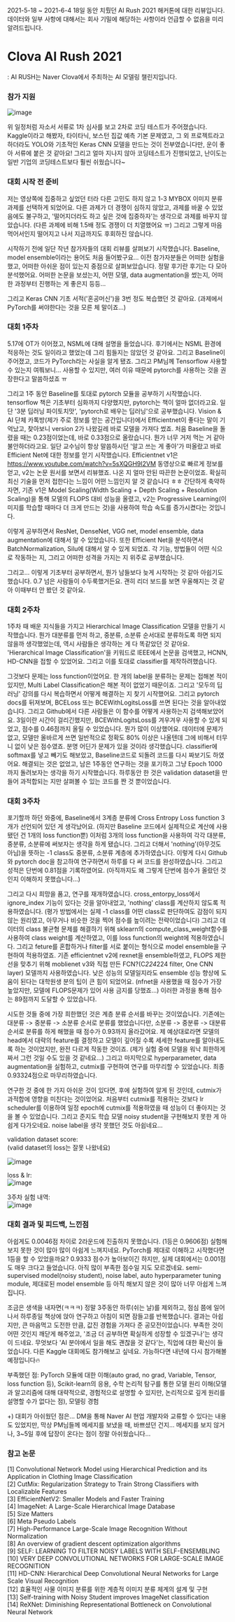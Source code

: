 2021-5-18 ~ 2021-6-4 18일 동안 치뤘던 AI Rush 2021 해커톤에 대한 리뷰입니다. 데이터와 일부 사항에 대해서는 회사 기밀에 해당하는 사항이라 언급할 수 없음을 미리 알려드립니다.

# Clova AI Rush 2021
: AI RUSH는 Naver Clova에서 주최하는 AI 모델링 챌린지입니다.

### 참가 지원
![image](https://user-images.githubusercontent.com/59414764/122434428-0e9a3100-cfd2-11eb-8624-6413e4f85a72.png)  

위 일정처럼 자소서 서류로 1차 심사를 보고 2차로 코딩 테스트가 주어졌습니다. Kaggle이라고 해봤자, 타이타닉, 보스턴 집값 예측 기본 문제였고, 그 외 프로젝트라고 하더라도 YOLO와 기초적인 Keras CNN 모델을 
만드는 것이 전부였습니다만, 운이 좋아 서류에 붙은 것 같아요! 그리고 얼마 지나지 않아 코딩테스트가 진행되었고, 난이도는 일반 기업의 코딩테스트보다 훨씬 쉬웠습니다~


### 대회 시작 전 준비
저는 영상쪽에 집중하고 싶었던 터라 다른 고민도 하지 않고 1-3 MYBOX 이미지 분류 과제를 선택하게 되었어요. 다른 과제가 더 경쟁이 심하지 않았고, 과제를 바꿀 수 있었음에도 불구하고, 
'떨어지더라도 하고 싶은 것에 집중하자'는 생각으로 과제를 바꾸지 않았습니다. (다른 과제에 비해 1.5배 정도 경쟁이 더 치열했어요 ㅠ) 그리고 그렇게 마음 먹어서인지 떨어지고 나서 지금까지도 후회하진 않습니다.

시작하기 전에 일단 작년 참가자들의 대회 리뷰를 살펴보기 시작했습니다. Baseline, model ensemble이라는 용어도 처음 들어봤구요... 이전 참가자분들은 어떠한 실험을 했고, 어떠한 아쉬운 점이 있는지 중점으로 살펴보았습니다.
정말 후기란 후기는 다 모아 분석했어요. 어떠한 논문을 보셨는지, 어떤 모델, data augmentation을 썼는지, 어떠한 과정부터 진행하는 게 좋은지 등등...

그리고 Keras CNN 기초 서적('혼공머신')을 3번 정도 복습했던 것 같아요. (과제에서 PyTorch를 써야한다는 것을 모른 체 말이죠...)


### 대회 1주차
5.17에 OT가 이어졌고, NSML에 대해 설명을 들었습니다. 후기에서는 NSML 환경에 적응하는 것도 일이라고 했었는데 그리 힘들지는 않았던 것 같아요. 그리고 Baseline이 주어졌고, 코드가 PyTorch라는 사실을
알게 됐죠. 그리고 PM님께 Tensorflow 사용할 수 있는지 여쭤보니... 사용할 수 있지만, 여러 이유 때문에 pytorch를 사용하는 것을 권장한다고 말씀하셨죠 ㅠ

그리고 1주 동안 Baseline를 토대로 pytorch 모듈을 공부하기 시작했습니다. tensorflow 책은 기초부터 심화까지 다양했지만, pytorch는 책이 얼마 없더라고요.
일단 '3분 딥러닝 파이토치맛', 'pytorch로 배우는 딥러닝'으로 공부했습니다. Vision & AI 단체 카톡방(제가 주로 정보를 얻는 공간입니다)에서 Efficientnet이 좋다는 말이 기억났고, 찾아보니 version 2가 나왔길레
바로 모델을 가져다 썼죠. 처음 Baseline을 돌렸을 때는 0.23점이었는데, 바로 0.33점으로 올랐습니다. 뭔가 너무 거저 먹는 거 같아 불안하더라고요. 일단 교수님이 항상 말씀하시던 '알고 쓰는 게 좋아'가 떠올랐고
바로 Efficient Net에 대한 정보를 얻기 시작했습니다. Efficientnet v1은 https://www.youtube.com/watch?v=5sXQGH9I2VM 동영상으로 빠르게 정보를 얻고, v2는 논문 원서를 보면서 리뷰했죠. 나온 지 얼마 안된
따끈한 논문이었죠. 확실히 최신 기술을 먼저 접한다는 느낌이 어떤 느낌인지 알 것 같습니다 ㅎㅎ 간단하게 축약하자면, 기존 v1은 Model Scaling(Width Scaling + Depth Scaling + Resolution Scaling)을 통해
모델의 FLOPS 대비 성능을 올렸고, v2는 Progressive Learning(이미지를 학습할 때마다 더 크게 만드는 것)을 사용하여 학습 속도를 증가시켰다는 것입니다.

이렇게 공부하면서 ResNet, DenseNet, VGG net, model ensemble, data augmentation에 대해서 알 수 있었습니다. 또한 Efficient Net을 분석하면서 BatchNormalization, Silu에 대해서 알 수 있게 되었죠.
각 기능, 방법들이 어떤 식으로 작동하는 지, 그리고 어떠한 성격을 가지는 지 위주로 공부했습니다. 

그리고... 이렇게 기초부터 공부하면서, 뭔가 남들보다 늦게 시작하는 것 같아 아쉽기도 했습니다. 0.7 넘은 사람들이 수두룩했거든요.
괜히 리더 보드를 보면 우울해지는 것 같아 이때부터 안 봤던 것 같아요.


### 대회 2주차
1주차 때 배운 지식들을 가지고 Hierarchical Image Classification 모델을 만들기 시작했습니다. 뭔가 대분류를 먼저 하고, 중분류, 소분류 순서대로 분류하도록 하면 되지 않을까 생각했었는데, 역시 사람들은 생각하는 게 다 똑같았던 것 같아요. 'Hierarchical Image Classification'을 키워드로 IEEE에서 논문을 검색했고, HCNN, HD-CNN을 접할 수 있었어요. 그리고 이를 토대로 classifier를 제작하려했습니다.   

 그것보다 문제는 loss function이었어요. 한 개의 label을 분류하는 문제는 접해본 적이 있지만, Multi Label Classification은 해본 적이 없었기 때문이죠. 그리고 '모두의 딥러닝' 강의를 다시 복습하면서 어떻게 해결하는 지 찾기 시작했어요. 그리고 pytorch docs를 뒤져보며, BCELoss 또는 BCEWithLogitsLoss를 쓰면 된다는 것을 알아내었습니다. 그리고 Github에서 다른 사람들은 이 함수를 어떻게 사용하는지 검색해보았어요. 3일이란 시간이 걸리긴했지만, BCEWithLogitsLoss를 겨우겨우 사용할 수 있게 되었고, 점수를 0.46점까지 올릴 수 있었습니다. 
 뭔가 많이 이상했어요. 데이터에 문제가 없고, 모델만 올바르게 쓰면 일반적으로 정확도 80% 이상은 나올텐데 그에 비해서 터무니 없이 낮은 점수였죠. 분명 어딘가 문제가 있을 것이라 생각했습니다. classifier에 softmax를 넣고 빼기도 해보았고, Baseline코드로 되돌려 코드를 다시 짜보기도 하였어요. 해결되는 것은 없었고, 남은 1주동안 연구하는 것을 포기하고 그냥 Epoch 1000까지 돌려보자는 생각을 하기 시작했습니다. 하루동안 한 것은 validation dataset을 만들어 과적합되는 지만 살펴볼 수 있는 코드를 짠 것 뿐이었습니다. 


### 대회 3주차
포기할까 하던 와중에, Baseline에서 3계층 분류에 Cross Entropy Loss function 3개가 선언되어 있던 게 생각났어요. (하지만 Baseline 코드에서 실제적으로 계산에 사용됐던 건 1개의 loss function뿐) 이처럼 3개의 loss function을 사용하여 각각 대분류, 중분류, 소분류에 써보자는 생각을 하게 됐습니다. 그리고 더해서 'nothing'(아무것도 아님)을 뜻하는 -1 class도 중분류, 소분류 계층에 추가하였습니다. 이렇게 다시 Github와 pytorch doc을 참고하여 연구하면서 하루를 다 써 코드를 완성하였습니다. 그리고 성적은 단번에 0.81점을 기록하였어요. (아직까지도 왜 그렇게 단번에 점수가 올랐던 것인지 이해하지 못했습니다...)  

 그리고 다시 희망을 품고, 연구를 재개하였습니다. cross_entorpy_loss에서 ignore_index 기능이 있다는 것을 알아내었고, 'nothing' class를 계산하지 않도록 적용하였습니다. (평가 방법에서는 실제 -1 class를 어떤 class로 판단하여도 감점이 되지 않는 원리였고, 아무거나 비슷한 것을 찍어 점수를 높이려는 전략이었습니다) 그리고 데이터의 class 불균형 문제를 해결하기 위해 sklearn의 compute_class_weight함수를 사용하여 class weight를 계산하였고, 이를 loss function의 weight에 적용하였습니다. 그리고 feture를 혼합하거나 filter를 서로 붙이는 형식으로 model ensemble을 구현하여 적용하였죠. 기존 efficientnet v2에 rexnet을 ensemble하였고, FLOPS 제한선을 맞추기 위해 moblienet v3와 직접 만든 FCN?(C*224*224 filter, One CNN layer) 모델까지 사용하였습니다. 낮은 성능의 모델일지라도 ensemble 성능 향상에 도움이 된다는 대학원생 분의 팁이 큰 힘이 되었어요. (nfnet을 사용했을 때 점수가 가장 높았지만, 모델에 FLOPS문제가 있어 사용 금지를 당했죠...) 이러한 과정을 통해 점수는 89점까지 도달할 수 있었습니다.
 
 시도한 것들 중에 가장 희한했던 것은 계층 분류 순서를 바꾸는 것이었습니다. 기존에는 대분류 -> 중분류 -> 소분류 순서로 분류를 했었습니다만, 소분류 -> 중분류 -> 대분류 순서로 분류를 하게 해했을 때 점수가 0.93까지 올라갔어요. 제 예상대로라면 모델의 head에서 대략의 feature를 결정하고 모델이 깊어질 수록 세세한 feature를 알아내도록 하는 것이었지만, 완전 다르게 작동한 것이죠. (제가 실험 중에 모델을 워낙 희한하게 짜서 그런 것일 수도 있을 것 같네요...) 그리고 마지막으로 hyperparameter, data augmentation을 실험하고, cutmix를 구현하여 연구를 마무리할 수 있었습니다. 최종 0.93324점으로 마무리하였습니다.
 
 연구한 것 중에 한 가지 아쉬운 것이 있다면, 후에 실험하여 알게 된 것인데, cutmix가 과적합에 영향을 미친다는 것이었어요. 처음부터 cutmix를 적용하는 것보다 lr scheduler를 이용하여 일정 epoch에 cutmix를 적용하였을 때 성능이 더 좋아지는 것을 볼 수 있었습니다. 그리고 준지도 학습 모델 noisy student을 구현해보지 못한 게 아쉽게 다가오네요. noise label을 생각 못했던 것도 아쉽네요...

 
validation dataset score:  
(valid dataset의 loss는 잘못 나왔네요)     
 
 ![image](https://user-images.githubusercontent.com/59414764/122453145-fd0e5480-cfe4-11eb-8890-1be920924aee.png)


 
loss & lr:  
 ![image](https://user-images.githubusercontent.com/59414764/122453054-e405a380-cfe4-11eb-82ae-8ec168d8f693.png)



3주차 실험 내역:  
![image](https://user-images.githubusercontent.com/59414764/122453889-ad7c5880-cfe5-11eb-9330-8c8a53118b8c.png)


### 대회 결과 및 피드백, 느낀점
아쉽게도 0.0046점 차이로 2라운드에 진출하지 못했습니다. (1등은 0.9606점) 실험해보지 못한 것이 많아 많이 아쉽게 느껴지네요. PyTorch를 제대로 이해하고 시작했다면 1등을 할 수 있었을까요?
0.9333 점수가 높아보이긴 하지만, 실제 대회에서는 0.001점도 매우 크다고 들었습니다. 아직 많이 부족한 점수일 지도 모르겠네요.
semi-supervised model(noisy student), noise label, auto hyperparameter tuning module, 제대로된 model ensemble 등 아직 해보지 않은 것이 많아 너무 아쉽게 느껴집니다.

조금은 생색을 내자면(ㅋㅋㅋ) 정말 3주동안 하루(쉬는 날)를 제외하고, 점심 쯤에 일어나서 하루종일 책상에 앉아 연구하고 아침이 되면 잠들고를 반복했습니다. 결과는 아쉽지만, 큰 마음먹고 도전한 만큼, 값진 경험을 가져다 준 공모전이었습니다. 부족한 것이 어떤 것인지 깨닫게 해주었고, '조금 더 공부하면 확실하게 성장할 수 있겠구나'는 생각이 드네요. 무엇보다 'AI 분야에서 일을 해도 괜찮을 것 같다'는, 직업에 대한 확신이 들었습니다. 다른 Kaggle 대회에도 참가해보고 싶네요. 가능하다면 내년에 다시 참가해볼 예정입니다🔥

부족했던 점: PyTorch 모듈에 대한 이해(auto grad, no grad, Variable, Tensor, loss function 등), Scikit-learn의 응용, 수학 논리적 탐구를 통한 모델 원리 이해(모델과 알고리즘에 대해 대략적으로, 경험적으로 설명할 수 있지만, 논리적으로 깊게 원리를 설명할 수가 없다는 점), 모델링 경험

+) 대회가 아쉬웠던 점은... DM을 통해 Naver AI 현업 개발자와 교류할 수 있다는 내용도 있었지만, 막상 PM님들께 메세지를 보냈을 때, 바쁘셨던 건지... 메세지를 보지 않거나, 3~5일 후에 답장이 온다는 점이 정말 아쉬웠습니다...


### 참고 논문
[1] Convolutional Network Model using Hierarchical Prediction and its Application in Clothing Image Classification  
[2] CutMix: Regularization Strategy to Train Strong Classifiers with Localizable Features  
[3] EfficientNetV2: Smaller Models and Faster Training  
[4] ImageNet: A Large-Scale Hierarchical Image Database  
[5] Size Matters  
[6] Meta Pseudo Labels  
[7] High-Performance Large-Scale Image Recognition Without Normalization  
[8] An overview of gradient descent optimization algorithms  
[9] SELF: LEARNING TO FILTER NOISY LABELS WITH SELF-ENSEMBLING  
[10] VERY DEEP CONVOLUTIONAL NETWORKS FOR LARGE-SCALE IMAGE RECOGNITION  
[11] HD-CNN: Hierarchical Deep Convolutional Neural Networks for Large Scale Visual Recognition  
[12] 효율적인 사물 이미지 분류를 위한 계층적 이미지 분류 체계의 설계 및 구현  
[13] Self-training with Noisy Student improves ImageNet classification  
[14] ReXNet: Diminishing Representational Bottleneck on Convolutional Neural Network  

